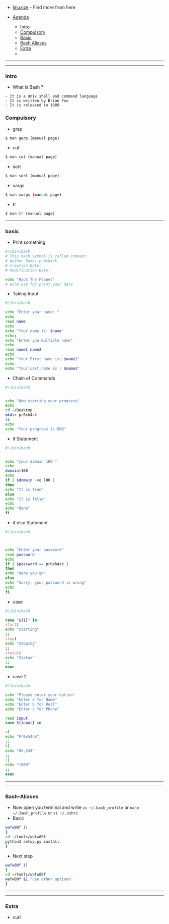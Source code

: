 - [linuxize](https://linuxize.com/) - Find more from here

- [Agenda]()
  - [Intro](#intro)
  - [Compulsory](#Compulsory)
  - [Basic](#basic)
  - [Bash Aliases](#Bash-Aliases)
  - [Extra](#Extra)
  - []()






---
---


### intro

- What is Bash ?
```text
- It is a Unix shell and command language
- It is written by Brian Fox
- It is released in 1989
```






### Compulsory

- grep 
```bash
$ man gerp (manual page)
```

- cut
```bash
$ man cut (manual page)
```

- sort
```bash
$ man sort (manual page)
```

- xargs
```bash
$ man xargs (manual page)
```

- tr
```bash
$ man tr (manual page)
```





















----

### basic

- Print something

```bash
#!/bin/bash
# This hash symbol is called comment
# Author Name: pr0xh4ck
# Creation Date: 
# Modification Date: 

echo "Hack The Planet"
# echo use for print your data
```


- Taking Input

```bash
#!/bin/bash

echo "Enter your name: "
echo
read name
echo
echo "Your name is: $name"
echo;
echo "Enter you multiple name"
echo
read name1 name2
echo
echo "Your First name is: $name1"
echo
echo "Your Last name is : $name2"
```

- Chain of Commands

```bash
#!/bin/bash


echo "Now starting your progress"
echo
cd ~/Desktop
mkdir pr0xh4ck
ls
echo
echo "Your progress is END"
```


- if Statement

```bash
#!/bin/bash


echo "your domain 100 "
echo
domain=100
echo
if [ $domain -eq 100 ]
then
echo "It is true"
else
echo "It is false"
echo
echo "done"
fi
```

- if else Statement

```bash
#!/bin/bash



echo "Enter your password"
read password
echo
if [ $password == pr0xh4ck ]
then 
echo "Here you go"
else
echo "Sorry, your password is wrong"
echo
fi
```


- case 

```bash
#!/bin/bash

case "${1}" in
start)
echo "Starting"
;;
stop)
echo "Stoping"
;;
status)
echo "Status"
;;
esac
```

- case 2

```bash
#!/bin/bash

echo "Please enter your option"
echo "Enter a for Name"
echo "Enter b for Roll"
echo "Enter c for Phone"

read input
case ${input} in

a) 
echo "Pr0xh4ck" 
;;
b) 
echo "65,535" 
;;
c) 
echo "+880" 
;;
esac
```

-----------------------------------------
----------------------------------------

### Bash-Aliases
- Now open you terminal and write
```vi ~/.bash_profile``` or ```nano ~/.bash_profile``` or ```vi ~/.zshrc```
- Basic
```bash
wafw00f ()
{
cd ~/tools/wafw00f
python3 setup.py install
}
```
- Next step
```bash
wafw00f ()
{
cd ~/tools/wafw00f
wafw00f $1 "use other options"
}
```



------------------------------------------------
------------------------------------------










### Extra
- curl 
```

```











